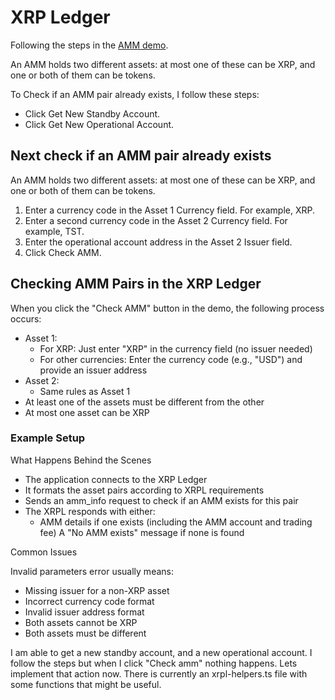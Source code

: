 # XRP Ledger

Following the steps in the [AMM demo](file:///C:/Users/timof/repos/ml/xrpl-dev-portal/_code-samples/quickstart/js/11.create-amm.html).

An AMM holds two different assets: at most one of these can be XRP, and one or both of them can be tokens.

To Check if an AMM pair already exists, I follow these steps:

- Click Get New Standby Account.
- Click Get New Operational Account.

## Next check if an AMM pair already exists

An AMM holds two different assets: at most one of these can be XRP, and one or both of them can be tokens.

1. Enter a currency code in the Asset 1 Currency field. For example, XRP.
2. Enter a second currency code in the Asset 2 Currency field. For example, TST.
3. Enter the operational account address in the Asset 2 Issuer field.
4. Click Check AMM.

## Checking AMM Pairs in the XRP Ledger

When you click the "Check AMM" button in the demo, the following process occurs:

- Asset 1:
  - For XRP: Just enter "XRP" in the currency field (no issuer needed)
  - For other currencies: Enter the currency code (e.g., "USD") and provide an issuer address
- Asset 2:
  - Same rules as Asset 1
- At least one of the assets must be different from the other
- At most one asset can be XRP

### Example Setup

What Happens Behind the Scenes

- The application connects to the XRP Ledger
- It formats the asset pairs according to XRPL requirements
- Sends an amm_info request to check if an AMM exists for this pair
- The XRPL responds with either:
  - AMM details if one exists (including the AMM account and trading fee)
A "No AMM exists" message if none is found

Common Issues

Invalid parameters error usually means:

- Missing issuer for a non-XRP asset
- Incorrect currency code format
- Invalid issuer address format
- Both assets cannot be XRP
- Both assets must be different

I am able to get a new standby account, and a new operational account.  I follow the steps but when I click "Check amm" nothing happens.  Lets implement that action now.  There is currently an xrpl-helpers.ts file with some functions that might be useful. 
